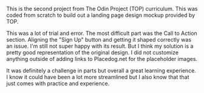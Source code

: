 This is the second project from The Odin Project (TOP) curriculum. This was coded from scratch to build out a landing page design mockup provided by TOP.

This was a lot of trial and error. The most difficult part was the Call to Action section. Aligning the "Sign Up" button and getting it shaped correctly was an issue. I'm still not super happy with its result. But I think my solution is a pretty good representation of the original design. I did not customize anything outside of adding links to Placedog.net for the placeholder images.

It was definitely a challenge in parts but overall a great learning experience. I know it could have been a lot more streamlined but I also know that that just comes with practice and experience. 
